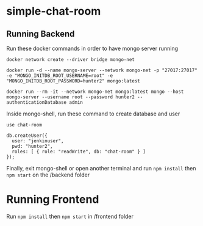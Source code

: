 # simple-chat-room

## Running Backend
Run these docker commands in order to have mongo server running
```
docker network create --driver bridge mongo-net
```

```
docker run -d --name mongo-server --network mongo-net -p "27017:27017" -e "MONGO_INITDB_ROOT_USERNAME=root" -e "MONGO_INITDB_ROOT_PASSWORD=hunter2" mongo:latest
```

```
docker run --rm -it --network mongo-net mongo:latest mongo --host mongo-server --username root --password hunter2 --authenticationDatabase admin
```
Inside mongo-shell, run these command to create database and user
```
use chat-room
```
```
db.createUser({
  user: "jenkinuser",
  pwd: "hunter2",
  roles: [ { role: "readWrite", db: "chat-room" } ]
});
```
Finally, exit mongo-shell or open another terminal and run ```npm install``` then ```npm start``` on the /backend folder

# Running Frontend
Run ```npm install``` then ```npm start``` in /frontend folder

